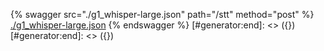 [#generator:start]: <> ({ "template": "openapi" })
[#generator:start]: <> ({ "template": "openapi" })
{% swagger src="./g1_whisper-large.json" path="/stt" method="post" %}
[./g1_whisper-large.json](./g1_whisper-large.json)
{% endswagger %}
[#generator:end]: <> ({})
[#generator:end]: <> ({})